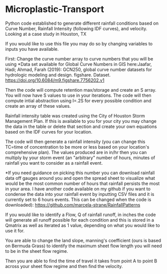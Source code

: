# Microplastic-Transport
Python code established to generate different rainfall conditions based on Curve Number, Rainfall Intensity (following IDF curves), and velocity. 
Looking at a case study in Houston, TX

If you would like to use this file you may do so by changing variables to inputs you have available.

First: Change the curve number array to curve numbers that you will be using
*Data set available for Global Curve Numbers in GIS here:Jaafar, Hadi; Ahmad, Farah (2019): GCN250, global curve number datasets for hydrologic modeling and design. figshare. Dataset. https://doi.org/10.6084/m9.figshare.7756202.v1 

Then the code will compute retention max/storage and create an S array. You will now have S values to use in your iterations. 
The code will then compute intial abstraction using I=.2S for every possible condition and create an array of these values.

Rainfall intensity table was created using the City of Houston Storm Management Plan. If this is available to you for your city you may change the data in the table or delete that section and create your own equations based on the IDF curves for your location.

The code will then generate a rainfall intensity (you can change this TC=time of concentration to be more or less based on your location's comprehensive plan). The values produced are in in/hr then you can multiply by your storm event (an "arbitrary" number of hours, minutes of rainfall you want to consider as a rainfall event. 

*If you need guidance on picking this number you can download rainfall data off gauges around you and open the spread sheet to visualize what would be the most common number of hours that rainfall persists the most in your area. I have another code available on my github if you want to condense the data into your rainfall event by inputting CSV files and it is currently set to 6 hours events. This can be changed when the code is downloaded): https://github.com/marcela-strane/RainfallPatterns

If you would like to identify a Flow, Q of rainfall runoff, in inches the code will generate all runoff possible for each condition and this is stored in a Qmatrix as well as iterated as 1 value, depending on what you would like to use it for. 

You are able to change the land slope, manning's coefficient (ours is based on Bermuda Grass) to identify the maximum sheet flow length you will need to be in the sheet flow regime. 

Then you are able to find the time of travel it takes from point A to point B across your sheet flow regime and then find the velocity.
